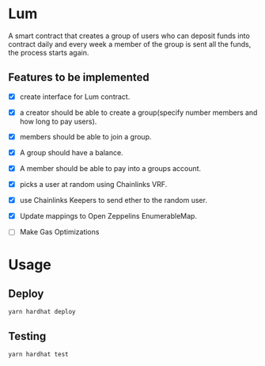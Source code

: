 # Lum

 A smart contract that creates a group of users who can deposit funds into contract
 daily and every week a member of the group is sent all the funds, the process starts again.


## Features to be implemented
- [X] create interface for Lum contract.
- [X] a creator should be able to create a group(specify number members and how long to pay users).
- [X] members should be able to join a group.
- [X] A group should have a balance.
- [X] A member should be able to pay into a groups account.
- [X] picks a user at random using Chainlinks VRF.
- [X] use Chainlinks Keepers to send ether to the random user.
- [X] Update mappings to Open Zeppelins EnumerableMap.
- [ ] Make Gas Optimizations


# Usage 

## Deploy
```
yarn hardhat deploy
```

## Testing 
```
yarn hardhat test
```


